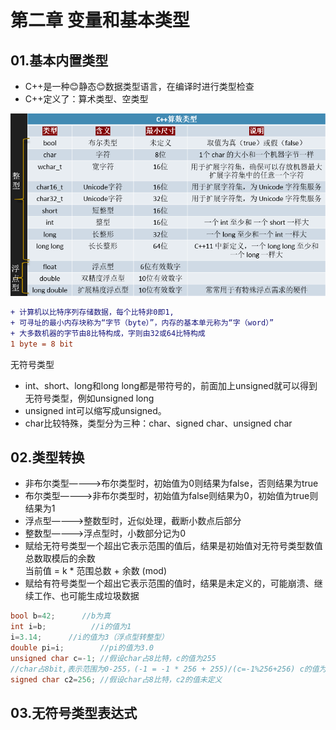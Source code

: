 # 第二章 变量和基本类型
## 01.基本内置类型
 * C++是一种:blush:静态:blush:数据类型语言，在编译时进行类型检查
 * C++定义了：算术类型、空类型
   
![](https://github.com/pup2y/Cpp-primer-Fifth/blob/main/Picture/2.png)
```diff
+ 计算机以比特序列存储数据，每个比特非0即1,
+ 可寻址的最小内存块称为“字节（byte）”，内存的基本单元称为“字（word）”
+ 大多数机器的字节由8比特构成，字则由32或64比特构成
1 byte = 8 bit 
```

无符号类型  
 * int、short、long和long long都是带符号的，前面加上unsigned就可以得到无符号类型，例如unsigned long
 * unsigned int可以缩写成unsigned。
 * char比较特殊，类型分为三种：char、signed char、unsigned char

## 02.类型转换
* 非布尔类型————>布尔类型时，初始值为0则结果为false，否则结果为true  
* 布尔类型————>非布尔类型时，初始值为false则结果为0，初始值为true则结果为1  
* 浮点型————>整数型时，近似处理，截断小数点后部分  
* 整数型————>浮点型时，小数部分记为0  
* 赋给无符号类型一个超出它表示范围的值后，结果是初始值对无符号类型数值总数取模后的余数   
当前值 = k * 范围总数 + 余数 (mod)  
* 赋给有符号类型一个超出它表示范围的值时，结果是未定义的，可能崩溃、继续工作、也可能生成垃圾数据  

```cpp
bool b=42;		//b为真
int i=b;		  //i的值为1
i=3.14;		 //i的值为3（浮点型转整型）
double pi=i;		//pi的值为3.0
unsigned char c=-1;	//假设char占8比特，c的值为255
//char占8bit,表示范围为0-255，(-1 = -1 * 256 + 255)/(c=-1%256+256) c的值为255  
signed char c2=256;	//假设char占8比特，c2的值未定义
```

## 03.无符号类型表达式




